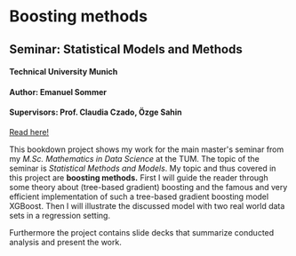 # Boosting methods

## Seminar: Statistical Models and Methods

#### Technical University Munich

#### Author: Emanuel Sommer

#### Supervisors: Prof. Claudia Czado, Özge Sahin

[Read here!](https://emanuelsommer.github.io/boosting_methods/)

This bookdown project shows my work for the main master's seminar from my *M.Sc. Mathematics in Data Science* at the TUM. The topic of the seminar is *Statistical Methods and Models*. My topic and thus covered in this project are **boosting methods.** First I will guide the reader through some theory about (tree-based gradient) boosting and the famous and very efficient implementation of such a tree-based gradient boosting model XGBoost. Then I will illustrate the discussed model with two real world data sets in a regression setting.

Furthermore the project contains slide decks that summarize conducted analysis and present the work.
